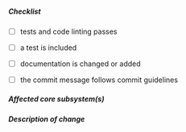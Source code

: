 <!--
Thank you for submitting a pull request to ied. Before you submit, please
review below requirements and walk through the checklist. You can 'tick'
a box by using the letter "x": [x].

Run the test suite by invoking: `make test`.

If this aims to fix a regression or you’re adding a feature, make sure you also
write a test.

Finally, read through our contributors guide and make adjustments as necessary.
-->

##### Checklist

<!-- remove lines that do not apply to you -->

- [ ] tests and code linting passes
- [ ] a test is included
- [ ] documentation is changed or added
- [ ] the commit message follows commit guidelines


##### Affected core subsystem(s)

<!-- provide affected core subsystem(s) (like install, run, etc) -->


##### Description of change

<!-- provide a description of the change below this comment -->
